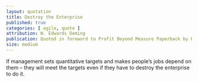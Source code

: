 ```yaml
---
layout: quotation
title: Destroy the Enterprise
published: true
categories: [ agile, quote ]
attribution: W. Edwards Deming
publication: Quoted in foreword to Profit Beyond Measure Paperback by H. Thomas Johnson and Anders Broms
size: medium
---
```


If management sets quantitative targets and makes people’s jobs depend on them – they will 
meet the targets even if they have to destroy the enterprise to do it.
